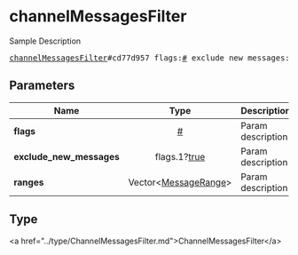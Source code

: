 # channelMessagesFilter

Sample Description

<pre>
<a href="../constructor/channelMessagesFilter.md">channelMessagesFilter</a>#cd77d957 flags:<a href="../type/#.md">#</a> exclude_new_messages:flags.1?<a href="../type/true.md">true</a> ranges:Vector&lt;<a href="../type/MessageRange.md">MessageRange</a>&gt; = <a href="../type/ChannelMessagesFilter.md">ChannelMessagesFilter</a>;
</pre>

## Parameters

| Name | Type | Description |
|------|:----:|-------------|
| **flags** | <a href="../type/#.md">#</a> | Param description |
| **exclude_new_messages** | flags.1?<a href="../type/true.md">true</a> | Param description |
| **ranges** | Vector&lt;<a href="../type/MessageRange.md">MessageRange</a>&gt; | Param description |

## Type

&lt;a href=&#34;../type/ChannelMessagesFilter.md&#34;&gt;ChannelMessagesFilter&lt;/a&gt;
